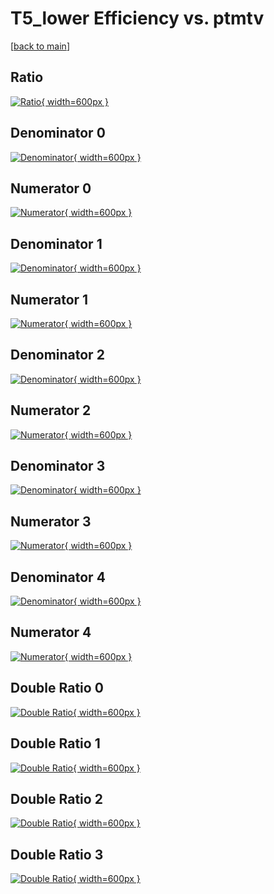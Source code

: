 # T5_lower Efficiency vs. ptmtv

[[back to main](./)]



## Ratio

[![Ratio](../mtv/var/T5_lower_loweta_321_1_eff_ptmtv.png){ width=600px }](../mtv/var/T5_lower_loweta_321_1_eff_ptmtv.pdf)

## Denominator 0

[![Denominator](../mtv/den/T5_lower_loweta_321_1_eff_ptmtv_den0.png){ width=600px }](../mtv/den/T5_lower_loweta_321_1_eff_ptmtv_den0.pdf)

## Numerator 0

[![Numerator](../mtv/num/T5_lower_loweta_321_1_eff_ptmtv_num0.png){ width=600px }](../mtv/num/T5_lower_loweta_321_1_eff_ptmtv_num0.pdf)

## Denominator 1

[![Denominator](../mtv/den/T5_lower_loweta_321_1_eff_ptmtv_den1.png){ width=600px }](../mtv/den/T5_lower_loweta_321_1_eff_ptmtv_den1.pdf)

## Numerator 1

[![Numerator](../mtv/num/T5_lower_loweta_321_1_eff_ptmtv_num1.png){ width=600px }](../mtv/num/T5_lower_loweta_321_1_eff_ptmtv_num1.pdf)

## Denominator 2

[![Denominator](../mtv/den/T5_lower_loweta_321_1_eff_ptmtv_den2.png){ width=600px }](../mtv/den/T5_lower_loweta_321_1_eff_ptmtv_den2.pdf)

## Numerator 2

[![Numerator](../mtv/num/T5_lower_loweta_321_1_eff_ptmtv_num2.png){ width=600px }](../mtv/num/T5_lower_loweta_321_1_eff_ptmtv_num2.pdf)

## Denominator 3

[![Denominator](../mtv/den/T5_lower_loweta_321_1_eff_ptmtv_den3.png){ width=600px }](../mtv/den/T5_lower_loweta_321_1_eff_ptmtv_den3.pdf)

## Numerator 3

[![Numerator](../mtv/num/T5_lower_loweta_321_1_eff_ptmtv_num3.png){ width=600px }](../mtv/num/T5_lower_loweta_321_1_eff_ptmtv_num3.pdf)

## Denominator 4

[![Denominator](../mtv/den/T5_lower_loweta_321_1_eff_ptmtv_den4.png){ width=600px }](../mtv/den/T5_lower_loweta_321_1_eff_ptmtv_den4.pdf)

## Numerator 4

[![Numerator](../mtv/num/T5_lower_loweta_321_1_eff_ptmtv_num4.png){ width=600px }](../mtv/num/T5_lower_loweta_321_1_eff_ptmtv_num4.pdf)

## Double Ratio 0

[![Double Ratio](../mtv/ratio/T5_lower_loweta_321_1_eff_ptmtv_ratio0.png){ width=600px }](../mtv/ratio/T5_lower_loweta_321_1_eff_ptmtv_ratio0.pdf)

## Double Ratio 1

[![Double Ratio](../mtv/ratio/T5_lower_loweta_321_1_eff_ptmtv_ratio1.png){ width=600px }](../mtv/ratio/T5_lower_loweta_321_1_eff_ptmtv_ratio1.pdf)

## Double Ratio 2

[![Double Ratio](../mtv/ratio/T5_lower_loweta_321_1_eff_ptmtv_ratio2.png){ width=600px }](../mtv/ratio/T5_lower_loweta_321_1_eff_ptmtv_ratio2.pdf)

## Double Ratio 3

[![Double Ratio](../mtv/ratio/T5_lower_loweta_321_1_eff_ptmtv_ratio3.png){ width=600px }](../mtv/ratio/T5_lower_loweta_321_1_eff_ptmtv_ratio3.pdf)

